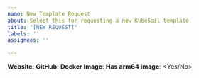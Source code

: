 ```yaml
---
name: New Template Request
about: Select this for requesting a new KubeSail template
title: "[NEW REQUEST]"
labels: ''
assignees: ''

---
```


**Website**: <link>
**GitHub**: <link>
**Docker Image**: <link>
**Has arm64 image**: <Yes/No>
